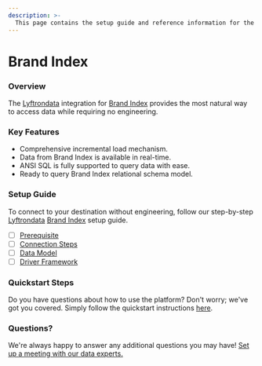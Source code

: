 ```yaml
---
description: >-
  This page contains the setup guide and reference information for the Brand Index source connector.
---
```


# Brand Index

### Overview

The [Lyftrondata](https://www.lyftrondata.com/) integration for [Brand Index](None) provides the most natural way to access data while requiring no engineering.

### Key Features

* Comprehensive incremental load mechanism.
* Data from Brand Index is available in real-time.&#x20;
* ANSI SQL is fully supported to query data with ease.
* Ready to query Brand Index relational schema model.

### Setup Guide

To connect to your destination without engineering, follow our step-by-step [Lyftrondata](https://www.lyftrondata.com/)  [Brand Index](None) setup guide.

* [ ] [Prerequisite](prerequisite.md)
* [ ] [Connection Steps](connection-steps.md)
* [ ] [Data Model](data-model/erd.md)
* [ ] [Driver Framework](driver-framework/)

### Quickstart Steps

Do you have questions about how to use the platform? Don't worry; we've got you covered. Simply follow the quickstart instructions [here](../README.md).

### Questions? <a href="#questions" id="questions"></a>

We're always happy to answer any additional questions you may have! [Set up a meeting with our data experts.](https://www.lyftrondata.com/book-a-meeting/)

